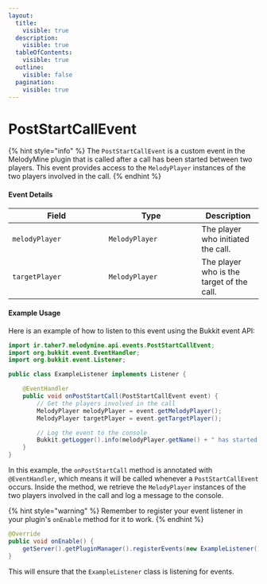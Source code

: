 ```yaml
---
layout:
  title:
    visible: true
  description:
    visible: true
  tableOfContents:
    visible: true
  outline:
    visible: false
  pagination:
    visible: true
---
```


# PostStartCallEvent

{% hint style="info" %}
The `PostStartCallEvent` is a custom event in the MelodyMine plugin that is called after a call has been started between two players. This event provides access to the `MelodyPlayer` instances of the two players involved in the call.
{% endhint %}

#### Event Details

<table><thead><tr><th width="178">Field</th><th width="171">Type</th><th>Description</th></tr></thead><tbody><tr><td><code>melodyPlayer</code></td><td><code>MelodyPlayer</code></td><td>The player who initiated the call.</td></tr><tr><td><code>targetPlayer</code></td><td><code>MelodyPlayer</code></td><td>The player who is the target of the call.</td></tr></tbody></table>

#### Example Usage

Here is an example of how to listen to this event using the Bukkit event API:

```java
import ir.taher7.melodymine.api.events.PostStartCallEvent;
import org.bukkit.event.EventHandler;
import org.bukkit.event.Listener;

public class ExampleListener implements Listener {

    @EventHandler
    public void onPostStartCall(PostStartCallEvent event) {
        // Get the players involved in the call
        MelodyPlayer melodyPlayer = event.getMelodyPlayer();
        MelodyPlayer targetPlayer = event.getTargetPlayer();

        // Log the event to the console
        Bukkit.getLogger().info(melodyPlayer.getName() + " has started a call with " + targetPlayer.getName());
    }
}
```

In this example, the `onPostStartCall` method is annotated with `@EventHandler`, which means it will be called whenever a `PostStartCallEvent` occurs. Inside the method, we retrieve the `MelodyPlayer` instances of the two players involved in the call and log a message to the console.

{% hint style="warning" %}
Remember to register your event listener in your plugin's `onEnable` method for it to work.
{% endhint %}

```java
@Override
public void onEnable() {
    getServer().getPluginManager().registerEvents(new ExampleListener(), this);
}
```

This will ensure that the `ExampleListener` class is listening for events.
